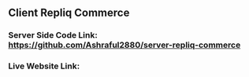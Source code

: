 ## Client Repliq Commerce

### Server Side Code Link: https://github.com/Ashraful2880/server-repliq-commerce
### Live Website Link:
